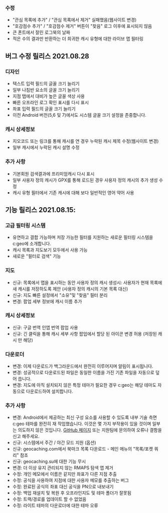 ### 수정
- "관심 목록에 추가" / "관심 목록에서 제거" 실패했음(웹사이트 변경)
- "호감점수 추가" / "호감점수 제거" 버튼이 "찾음" 로그 이후에 표시되지 않음
- 큰 폰트에서 잘린 로그북의 날짜
- 적은 수의 결과만 반환하는 더 희귀한 캐시 유형에 대한 라이브 맵 필터링

## 버그 수정 릴리스 2021.08.28

### 디자인
- 텍스트 입력 필드의 글꼴 크기 늘리기
- 일부 나침반 요소의 글꼴 크기 늘리기
- 지점 탭에서 대비가 높은 글꼴 색상 사용
- 빠른 오프라인 로그 확인 표시를 다시 표시
- 좌표 입력 필드의 글꼴 크기 늘리기
- 이전 Android 버전(5,6 및 7)에서도 시스템 글꼴 크기 설정을 존중합니다.

### 캐시 상세정보
- 지오코드 또는 링크를 통해 캐시를 연 경우 누락된 캐시 제목 수정(웹사이트 변경)
- 일부 캐시에서 누락된 캐시 설명 수정

### 추가 사항
- 기본회원 검색결과에 프리미엄캐시 다시 표시
- 일부 사용자 정의 캐시가 GPX를 통해 로드된 경우 사용자 정의 캐시의 추가 생성 수정
- 캐시 유형 필터에서 기존 캐시에 대해 보다 일반적인 영어 약어 사용

## 기능 릴리스 2021.08.15:

### 고급 필터링 시스템
- 유연하고 결합 가능하며 저장 가능한 필터를 지원하는 새로운 필터링 시스템을 c:geo에 소개합니다.
- 캐시 목록과 지도보기 모두에서 사용 가능
- 새로운 "필터로 검색" 기능

### 지도
- 신규: 목록에서 맵을 표시하는 동안 사용자 정의 캐시 생성시: 사용자가 현재 목록에 새 캐시를 저장하도록 제안 (사용자 정의 캐시의 기본 목록 대신)
- 신규: 지도 빠른 설정에서 "소유"및 "찾음" 필터 분리
- 변경: 팝업 세부 정보에 캐시 이름 추가

### 캐시 상세정보
- 신규: 구글 번역 인앱 번역 팝업 사용
- 신규: 긴 클릭을 통해 캐시 세부 사항 팝업에서 할당 된 아이콘 변경 허용 (저장된 캐시 만 해당)

### 다운로더
- 변경: 이제 다운로드가 백그라운드에서 완전히 이루어지며 알림이 표시됩니다.
- 변경: 성공적으로 다운로드된 파일은 동일한 이름을 가진 기존 파일을 자동으로 덮어 씁니다.
- 변경: 지도에 아직 설치되지 않은 특정 테마가 필요한 경우 c:geo는 해당 테마도 자동으로 다운로드하여 설치합니다.

### 추가 사항
- 변경: Android에서 제공하는 최신 구성 요소를 사용할 수 있도록 내부 기술 측면 c:geo 테마를 완전히 재 작업했습니다. 이것은 몇 가지 부작용이 있을 것이며 일부는 의도하지 않은 것입니다. [GitHub 페이지](https://www.github.com/cgeo/cgeo/issues) 또는 지원팀에 문의하여 오류나 결함을 신고 해주세요.
- 신규: 시스템에서 주간 / 야간 모드 지원 (옵션)
- 신규: geocaching.com에서 북마크 목록 다운로드 - 메인 메뉴의 "목록/포켓 쿼리" 참조
- 신규: geocaching.su에 대한 기능 무시
- 변경: 더 이상 유지 관리되지 않는 RMAPS 탐색 앱 제거
- 수정: 개인 메모에서 이름은 같지만 좌표가 다른 지점 추출
- 수정: 공식을 사용하여 지점에 대한 사용자 메모를 추출하는 버그
- 수정: 완료된 공식의 좌표 대신 공식을 PN으로 내보내기
- 수정: 백업 재설치 및 복원 후 오프라인지도 및 테마 폴더가 잘못됨
- 수정: 트랙/경로를 업데이트 할 수 없었음
- 수정: 라이트 테마의 다운로더에 대한 테마 오류
